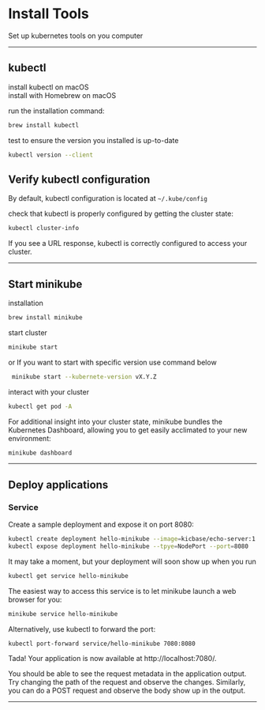 # Install Tools
Set up kubernetes tools on you computer <br>

___
## kubectl
install kubectl on macOS <br>
install with Homebrew on macOS <br>

run the installation command: <br>
```bash
brew install kubectl
```
test to ensure the version you installed is up-to-date <br>
```bash
kubectl version --client
```

## Verify kubectl configuration
By default, kubectl configuration is located at `~/.kube/config` <br>

check that kubectl is properly configured by getting the cluster state: <br>
```bash
kubectl cluster-info
```
If you see a URL response, kubectl is correctly configured to access your cluster. <br>

___

## Start minikube
installation <br>
```bash
brew install minikube
```

start cluster <br>
```bash
minikube start
```
or If you want to start with specific version use command below <br>
```bash
 minikube start --kubernete-version vX.Y.Z 
```

interact with your cluster <br>
```bash
kubectl get pod -A
```

For additional insight into your cluster state, minikube bundles the Kubernetes Dashboard, allowing you to get easily acclimated to your new environment: <br>
```bash
minikube dashboard
```

___
## Deploy applications
### Service

Create a sample deployment and expose it on port 8080:
```bash
kubectl create deployment hello-minikube --image=kicbase/echo-server:1.0
kubectl expose deployment hello-minikube --tpye=NodePort --port=8080
```

It may take a moment, but your deployment will soon show up when you run <br>
```bash
kubectl get service hello-minikube
```
The easiest way to access this service is to let minikube launch a web browser for you:
```bash
minikube service hello-minikube
```
Alternatively, use kubectl to forward the port:
```bash
kubectl port-forward service/hello-minikube 7080:8080
```

Tada! Your application is now available at http://localhost:7080/. <br>

You should be able to see the request metadata in the application output. Try changing the path of the request and observe the changes. Similarly, you can do a POST request and observe the body show up in the output.

___
